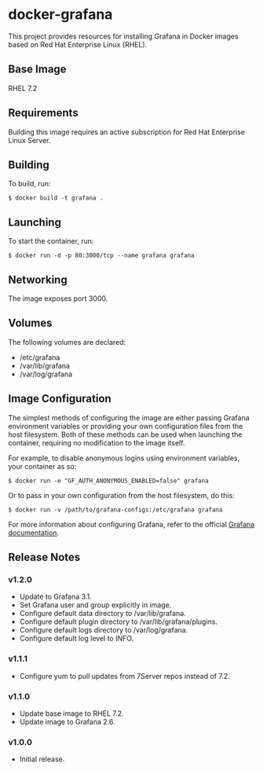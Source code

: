 # docker-grafana

This project provides resources for installing Grafana in Docker images based
on Red Hat Enterprise Linux (RHEL).

## Base Image

RHEL 7.2

## Requirements

Building this image requires an active subscription for Red Hat Enterprise
Linux Server.

## Building

To build, run:

```.shell
$ docker build -t grafana .
```

## Launching

To start the container, run:

```.shell
$ docker run -d -p 80:3000/tcp --name grafana grafana
```

## Networking

The image exposes port 3000.

## Volumes

The following volumes are declared:

  - /etc/grafana
  - /var/lib/grafana
  - /var/log/grafana

## Image Configuration

The simplest methods of configuring the image are either passing Grafana
environment variables or providing your own configuration files from the host
filesystem. Both of these methods can be used when launching the container,
requiring no modification to the image itself.

For example, to disable anonymous logins using environment variables, your
container as so:

```.shell
$ docker run -e "GF_AUTH_ANONYMOUS_ENABLED=false" grafana
```

Or to pass in your own configuration from the host filesystem, do this:

```.shell
$ docker run -v /path/to/grafana-configs:/etc/grafana grafana
```

For more information about configuring Grafana, refer to the official
[Grafana documentation](http://docs.grafana.org/installation/configuration/).

## Release Notes

### v1.2.0

- Update to Grafana 3.1.
- Set Grafana user and group explicitly in image.
- Configure default data directory to /var/lib/grafana.
- Configure default plugin directory to /var/lib/grafana/plugins.
- Configure default logs directory to /var/log/grafana.
- Configure default log level to INFO.

### v1.1.1

- Configure yum to pull updates from 7Server repos instead of 7.2.

### v1.1.0

- Update base image to RHEL 7.2.
- Update image to Grafana 2.6.

### v1.0.0

- Initial release.
